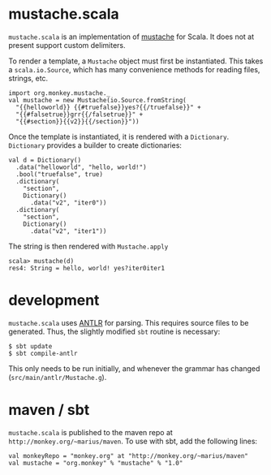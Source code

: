 # mustache.scala

`mustache.scala` is an implementation of
[mustache](http://mustache.github.com/) for Scala. It does not at
present support custom delimiters.

To render a template, a `Mustache` object must first be
instantiated. This takes a `scala.io.Source`, which has many
convenience methods for reading files, strings, etc.

    import org.monkey.mustache._
    val mustache = new Mustache(io.Source.fromString(
      "{{helloworld}} {{#truefalse}}yes?{{/truefalse}}" + 
      "{{#falsetrue}}grr{{/falsetrue}}" +
      "{{#section}}{{v2}}{{/section}}"))
    
Once the template is instantiated, it is rendered with a
`Dictionary`. `Dictionary` provides a builder to create dictionaries:

    val d = Dictionary()
      .data("helloworld", "hello, world!")
      .bool("truefalse", true)
      .dictionary(
        "section",
        Dictionary()
          .data("v2", "iter0"))
      .dictionary(
        "section",
        Dictionary()
          .data("v2", "iter1"))

The string is then rendered with `Mustache.apply`
        
    scala> mustache(d)
    res4: String = hello, world! yes?iter0iter1

# development

`mustache.scala` uses [ANTLR](http://www.antlr.org/) for parsing. This
requires source files to be generated. Thus, the slightly modified
`sbt` routine is necessary:

    $ sbt update
    $ sbt compile-antlr

This only needs to be run initially, and whenever the grammar has
changed (`src/main/antlr/Mustache.g`).

# maven / sbt

`mustache.scala` is published to the maven repo at
`http://monkey.org/~marius/maven`.  To use with sbt, add the following
lines:

    val monkeyRepo = "monkey.org" at "http://monkey.org/~marius/maven"
    val mustache = "org.monkey" % "mustache" % "1.0"
